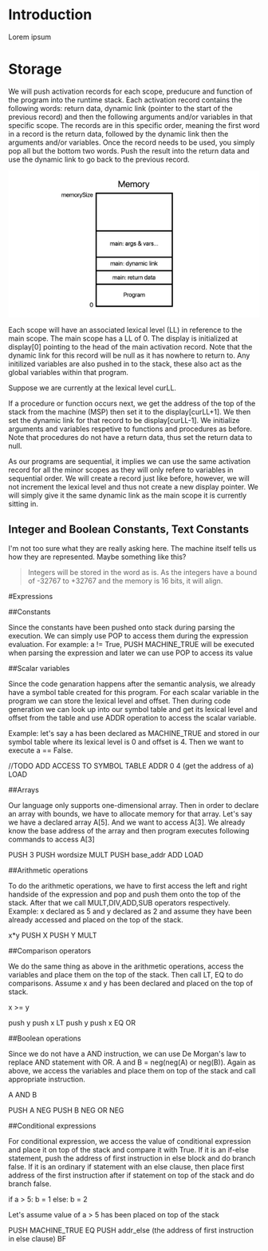 # Introduction

Lorem ipsum

# Storage

We will push activation records for each scope, preducure and function of the program into the runtime stack. Each activation record contains the following words: return data, dynamic link (pointer to the start of the previous record) and then the following arguments and/or variables in that specific scope. The records are in this specific order, meaning the first word in a record is the return data, followed by the dynamic link then the arguments and/or variables. Once the record needs to be used, you simply pop all but the bottom two words. Push the result into the return data and use the dynamic link to go back to the previous record.

![](images/storage-1.png)

Each scope will have an associated lexical level (LL) in reference to the main scope. The main scope has a LL of 0. The display is initialized at display[0] pointing to the head of the main activation record. Note that the dynamic link for this record will be null as it has nowhere to return to. Any initilized variables are also pushed in to the stack, these also act as the global variables within that program.


Suppose we are currently at the lexical level curLL.


If a procedure or function occurs next, we get the address of the top of the stack from the machine (MSP) then set it to the display[curLL+1]. We then set the dynamic link for that record to be display[curLL-1]. We initialize arguments and variables respetive to functions and procedures as before. Note that procedures do not have a return data, thus set the return data to null.


As our programs are sequential, it implies we can use the same activation record for all the minor scopes as they will only refere to variables in sequential order. We will create a record just like before, however, we will not increment the lexical level and thus not create a new display pointer. We will simply give it the same dynamic link as the main scope it is currently sitting in.


## Integer and Boolean Constants, Text Constants

I'm not too sure what they are really asking here. The machine itself tells us how they are represented. Maybe something like this?

>Integers will be stored in the word as is. As the integers have a bound of -32767 to +32767 and the memory is 16 bits, it will align. 


#Expressions

##Constants

Since the constants have been pushed onto stack during parsing the execution. We can simply use POP to access them during the expression evaluation. For example: a != True, PUSH MACHINE_TRUE will be executed when parsing the expression and later we can use POP to access its value

##Scalar variables

Since the code genaration happens after the semantic analysis, we already have a symbol table created for this program. For each scalar variable in the program we can store the lexical level and offset. Then during code generation we can look up into our symbol table and get its lexical level and offset from the table and use ADDR operation to access the scalar variable.

Example: let's say a has been declared as MACHINE_TRUE and stored in our symbol table where its lexical level is 0 and offset is 4. Then we want to execute a == False.

//TODO ADD ACCESS TO SYMBOL TABLE
ADDR 0 4 (get the address of a)
LOAD

##Arrays

Our language only supports one-dimensional array. Then in order to declare an array with bounds, we have to allocate memory for that array. Let's say we have a declared array A[5]. And we want to access A[3]. We already know the base address of the array and then program executes following commands to access A[3]

PUSH 3
PUSH wordsize
MULT
PUSH base_addr
ADD
LOAD

##Arithmetic operations

To do the arithmetic operations, we have to first access the left and right handside of the expression and pop and push them onto the top of the stack. After that we call MULT,DIV,ADD,SUB operators respectively. Example: x declared as 5 and y declared as 2 and assume they have been already accessed and placed on the top of the stack. 

x*y
PUSH X
PUSH Y
MULT

##Comparison operators

We do the same thing as above in the arithmetic operations, access the variables and place them on the top of the stack. Then call LT, EQ to do comparisons. Assume x and y has been declared and placed on the top of stack.

x >= y

push y
push x
LT
push y
push x
EQ
OR

##Boolean operations

Since we do not have a AND instruction, we can use De Morgan's law to replace AND statement with OR.  A and B = neg(neg(A) or neg(B)). Again as above, we access the variables and place them on top of the stack and call appropriate instruction.

A AND B

PUSH A
NEG
PUSH B
NEG
OR 
NEG

##Conditional expressions

For conditional expression, we access the value of conditional expression and place it on top of the stack and compare it with True. If it is an if-else statement, push the address of first instruction in else block and do branch false. If it is an ordinary if statement with an else clause, then place first address of the first instruction after if statement on top of the stack and do branch false.

if a > 5:
  b = 1
else:
  b = 2

Let's assume value of a > 5 has been placed on top of the stack

PUSH MACHINE_TRUE
EQ
PUSH addr_else (the address of first instruction in else clause)
BF

